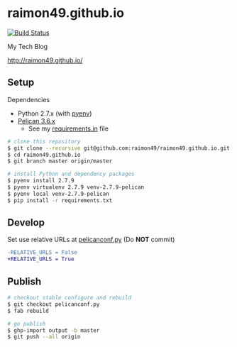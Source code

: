 raimon49.github.io
==================

[![Build Status](https://travis-ci.org/raimon49/raimon49.github.io.svg)](https://travis-ci.org/raimon49/raimon49.github.io)

My Tech Blog

http://raimon49.github.io/

Setup
-----

Dependencies

* Python 2.7.x (with [pyenv](https://github.com/yyuu/pyenv))
* [Pelican 3.6.x](http://docs.getpelican.com/en/latest/index.html)
    * See my [requirements.in](requirements.in) file

```bash
# clone this repository
$ git clone --recursive git@github.com:raimon49/raimon49.github.io.git
$ cd raimon49.github.io
$ git branch master origin/master

# install Python and dependency packages
$ pyenv install 2.7.9
$ pyenv virtualenv 2.7.9 venv-2.7.9-pelican
$ pyenv local venv-2.7.9-pelican
$ pip install -r requirements.txt
```
Develop
-------

Set use relative URLs at [pelicanconf.py](pelicanconf.py) (Do **NOT** commit)

```diff
-RELATIVE_URLS = False
+RELATIVE_URLS = True
```

Publish
-------

```bash
# checkout stable configure and rebuild
$ git checkout pelicanconf.py
$ fab rebuild

# go publish
$ ghp-import output -b master
$ git push --all origin
```
